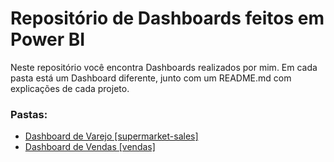 <h1>Repositório de Dashboards feitos em Power BI</h1>

Neste repositório você encontra Dashboards realizados por mim. Em cada pasta está um Dashboard diferente, junto com um README.md com explicações de cada projeto.

<h3>Pastas:</h3>
<ul>
  <li><a href="https://github.com/carolinari/PowerBI/tree/main/supermarket-sales">Dashboard de Varejo [supermarket-sales]</a></li>
  <li><a href="https://github.com/carolinari/PowerBI/tree/main/vendas">Dashboard de Vendas [vendas]</a></li>
</ul>

